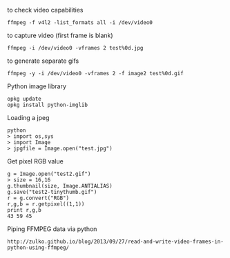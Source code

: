 to check video capabilities

    ffmpeg -f v4l2 -list_formats all -i /dev/video0

to capture video (first frame is blank)

    ffmpeg -i /dev/video0 -vframes 2 test%0d.jpg

to generate separate gifs

    ffmpeg -y -i /dev/video0 -vframes 2 -f image2 test%0d.gif
    
Python image library

    opkg update
    opkg install python-imglib
    
Loading a jpeg

    python
    > import os,sys
    > import Image
    > jpgfile = Image.open("test.jpg")
    
Get pixel RGB value

    g = Image.open("test2.gif")
    > size = 16,16
    g.thumbnail(size, Image.ANTIALIAS)
    g.save("test2-tinythumb.gif")
    r = g.convert("RGB")
    r,g,b = r.getpixel((1,1))
    print r,g,b
    43 59 45

Piping FFMPEG data via python

    http://zulko.github.io/blog/2013/09/27/read-and-write-video-frames-in-python-using-ffmpeg/
